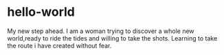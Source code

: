 # hello-world
My new step ahead.
I am a woman trying to discover a whole new world,ready to ride the tides and willing to take the shots.
Learning to take the route i have created without fear.
